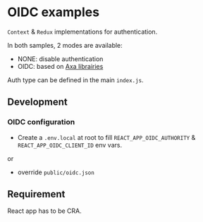 # OIDC examples

`Context` & `Redux` implementations for authentication.

In both samples, 2 modes are available:

- NONE: disable authentication
- OIDC: based on [Axa librairies](https://github.com/AxaGuilDEv/react-oidc)

Auth type can be defined in the main `index.js`.

## Development

### OIDC configuration

- Create a `.env.local` at root to fill `REACT_APP_OIDC_AUTHORITY` & `REACT_APP_OIDC_CLIENT_ID` env vars.

or

- override `public/oidc.json`

## Requirement

React app has to be CRA.
